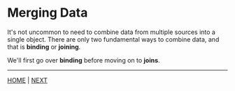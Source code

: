 # Merging Data

It's not uncommon to need to combine data from multiple sources into a single object. There are only
two fundamental ways to combine data, and that is **binding** or **joining**.

We'll first go over **binding** before moving on to **joins**.



---

[HOME](/README.md) | [NEXT](A.md)